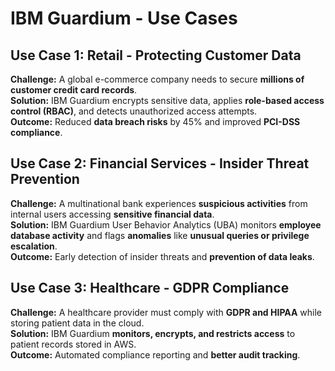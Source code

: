# IBM Guardium - Use Cases

## Use Case 1: Retail - Protecting Customer Data

**Challenge:** A global e-commerce company needs to secure **millions of customer credit card records**.  
**Solution:** IBM Guardium encrypts sensitive data, applies **role-based access control (RBAC)**, and detects unauthorized access attempts.  
**Outcome:** Reduced **data breach risks** by 45% and improved **PCI-DSS compliance**.

## Use Case 2: Financial Services - Insider Threat Prevention

**Challenge:** A multinational bank experiences **suspicious activities** from internal users accessing **sensitive financial data**.  
**Solution:** IBM Guardium User Behavior Analytics (UBA) monitors **employee database activity** and flags **anomalies** like **unusual queries or privilege escalation**.  
**Outcome:** Early detection of insider threats and **prevention of data leaks**.

## Use Case 3: Healthcare - GDPR Compliance

**Challenge:** A healthcare provider must comply with **GDPR and HIPAA** while storing patient data in the cloud.  
**Solution:** IBM Guardium **monitors, encrypts, and restricts access** to patient records stored in AWS.  
**Outcome:** Automated compliance reporting and **better audit tracking**.
